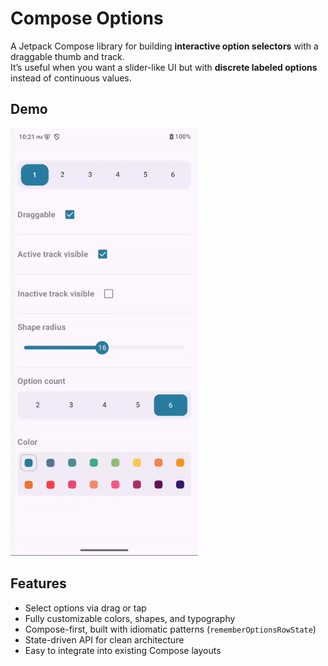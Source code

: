 # Compose Options

A Jetpack Compose library for building **interactive option selectors** with a draggable thumb and track.  
It’s useful when you want a slider-like UI but with **discrete labeled options** instead of continuous values.  

## Demo
<img src="https://raw.githubusercontent.com/zohrevand/compose-options/refs/heads/main/images/options_sample.gif" width="300"/>

## Features

- Select options via drag or tap  
- Fully customizable colors, shapes, and typography  
- Compose-first, built with idiomatic patterns (`rememberOptionsRowState`)  
- State-driven API for clean architecture  
- Easy to integrate into existing Compose layouts  
